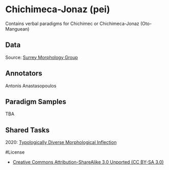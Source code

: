 #  Chichimeca-Jonaz (pei)
Contains verbal paradigms for Chichimec or Chichimeca-Jonaz (Oto-Manguean)

## Data
Source: [Surrey Morphology Group](https://oto-manguean.surrey.ac.uk/Search/PEI)

## Annotators
Antonis Anastasopoulos

## Paradigm Samples
TBA

## Shared Tasks
2020: [Typologically Diverse Morphological Inflection](https://www.aclweb.org/anthology/2020.sigmorphon-1.1/)

#License
- [Creative Commons Attribution-ShareAlike 3.0 Unported (CC BY-SA 3.0)](https://creativecommons.org/licenses/by-sa/3.0/)
